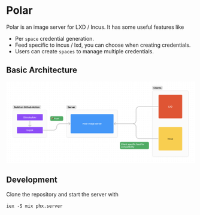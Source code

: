 # Polar

Polar is an image server for LXD / Incus. It has some useful features like 

+ Per `space` credential generation.
+ Feed specific to incus / lxd, you can choose when creating credentials.
+ Users can create `spaces` to manage multiple credentials.


## Basic Architecture

![basic design](/design.png)

## Development

Clone the repository and start the server with 

```shell
iex -S mix phx.server
```